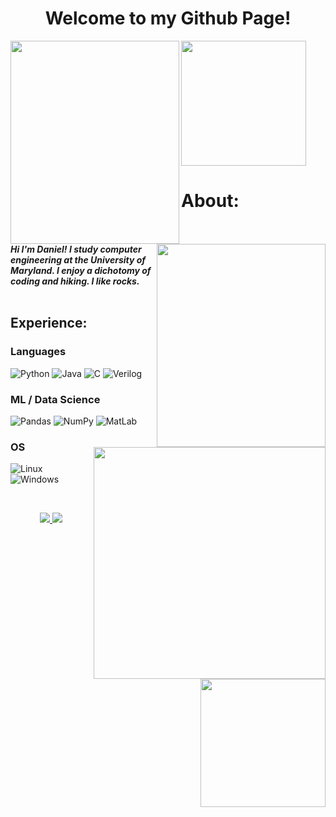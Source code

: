 <base target="_blank">

<h1 align="center">Welcome to my Github Page!</h1>
<p>
  <img align="left" src="https://github.com/Daniel-Lamb/Thanks-for-visiting/assets/96439440/07e02d44-2ad7-473f-9147-3c597c71ec9b" width="270px" height="325px">
  <img align="right" src="https://github.com/Daniel-Lamb/Thanks-for-visiting/assets/96439440/07e02d44-2ad7-473f-9147-3c597c71ec9b" width="270px" height="325px">
  <img align="center" src="https://github.com/Daniel-Lamb/Thanks-for-visiting/assets/96439440/41d81fcb-ced3-43ce-b2e7-fc56622172cc" width="200px">
</p>

# About:
<p>
  <img align="right" src="https://github.com/Daniel-Lamb/Thanks-for-visiting/assets/96439440/b003cb40-f821-4b3f-935a-95f39b2a3608" width="371px">  
  <br>
  <i><b>Hi I'm Daniel!  I study computer engineering at the University of Maryland.  I enjoy a dichotomy of coding and hiking.  I like rocks.  </b></i>
  <br><br>

  <h2 align="left">Experience:</h2>
</p>

### Languages
![Python](https://img.shields.io/badge/python-green?style=for-the-badge&logo=python)
![Java](https://img.shields.io/badge/java-green?style=for-the-badge&logo=openjdk)
![C](https://img.shields.io/badge/c-green?style=for-the-badge)
![Verilog](https://img.shields.io/badge/Verilog-green?style=for-the-badge)

<img align="right" src="https://media2.giphy.com/media/FlPJcTplkfefDCKq2b/giphy.gif?cid=ecf05e47pwbaog6dnk7ns7ngbnfn7yk1b1fmkvvzorgj3cx4&ep=v1_gifs_related&rid=giphy.gif&ct=g" width="200px" height="205px">

### ML / Data Science
![Pandas](https://img.shields.io/badge/pandas-green?style=for-the-badge&logo=pandas)
![NumPy](https://img.shields.io/badge/numpy-green?style=for-the-badge&logo=numpy)
![MatLab](https://img.shields.io/badge/MatLab-green?style=for-the-badge)

### OS

![Linux](https://img.shields.io/badge/linux-green?style=for-the-badge&logo=Linux)
![Windows](https://img.shields.io/badge/Windows-green?style=for-the-badge&logo=Windows)

<br>
<p align="center">
  <a href="https://www.linkedin.com/in/daniel--lamb/">
    <img src="https://github-production-user-asset-6210df.s3.amazonaws.com/96439440/241527087-fd261112-2706-441f-8724-7bca296bc2f2.png" />
  </a>
  <a href="https://portfolium.com/Daniel_Lamb">
    <img src="https://github-production-user-asset-6210df.s3.amazonaws.com/96439440/241527354-1bcb6c22-7625-4ab7-b0a1-60a5abb07ee4.png" />
  </a>
</p>

